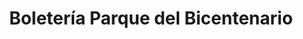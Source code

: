 ---
title: "Boletería Parque del Bicentenario"
url: /cochabamba/boleteria-parque-del-bicentenario/
shop: entradas
---